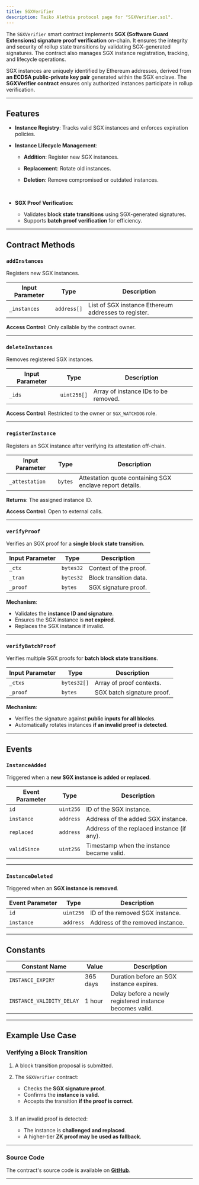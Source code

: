 ```yaml
---
title: SGXVerifier
description: Taiko Alethia protocol page for "SGXVerifier.sol".
---
```


The `SGXVerifier` smart contract implements **SGX (Software Guard Extensions) signature proof verification** on-chain. It ensures the integrity and security of rollup state transitions by validating SGX-generated signatures. The contract also manages SGX instance registration, tracking, and lifecycle operations.

SGX instances are uniquely identified by Ethereum addresses, derived from **an ECDSA public-private key pair** generated within the SGX enclave. The **SGXVerifier contract** ensures only authorized instances participate in rollup verification.

---

## Features

- **Instance Registry**: Tracks valid SGX instances and enforces expiration policies.

- **Instance Lifecycle Management**:

  - **Addition**: Register new SGX instances.
  - **Replacement**: Rotate old instances.
  - **Deletion**: Remove compromised or outdated instances.

    </br>

- **SGX Proof Verification**:

  - Validates **block state transitions** using SGX-generated signatures.
  - Supports **batch proof verification** for efficiency.

---

## Contract Methods

### `addInstances`

Registers new SGX instances.

| Input Parameter | Type        | Description                                          |
| --------------- | ----------- | ---------------------------------------------------- |
| `_instances`    | `address[]` | List of SGX instance Ethereum addresses to register. |

**Access Control**: Only callable by the contract owner.

---

### `deleteInstances`

Removes registered SGX instances.

| Input Parameter | Type        | Description                          |
| --------------- | ----------- | ------------------------------------ |
| `_ids`          | `uint256[]` | Array of instance IDs to be removed. |

**Access Control**: Restricted to the owner or `SGX_WATCHDOG` role.

---

### `registerInstance`

Registers an SGX instance after verifying its attestation off-chain.

| Input Parameter | Type    | Description                                              |
| --------------- | ------- | -------------------------------------------------------- |
| `_attestation`  | `bytes` | Attestation quote containing SGX enclave report details. |

**Returns**: The assigned instance ID.

**Access Control**: Open to external calls.

---

### `verifyProof`

Verifies an SGX proof for a **single block state transition**.

| Input Parameter | Type      | Description            |
| --------------- | --------- | ---------------------- |
| `_ctx`          | `bytes32` | Context of the proof.  |
| `_tran`         | `bytes32` | Block transition data. |
| `_proof`        | `bytes`   | SGX signature proof.   |

**Mechanism**:

- Validates the **instance ID and signature**.
- Ensures the SGX instance is **not expired**.
- Replaces the SGX instance if invalid.

---

### `verifyBatchProof`

Verifies multiple SGX proofs for **batch block state transitions**.

| Input Parameter | Type        | Description                |
| --------------- | ----------- | -------------------------- |
| `_ctxs`         | `bytes32[]` | Array of proof contexts.   |
| `_proof`        | `bytes`     | SGX batch signature proof. |

**Mechanism**:

- Verifies the signature against **public inputs for all blocks**.
- Automatically rotates instances **if an invalid proof is detected**.

---

## Events

### `InstanceAdded`

Triggered when a **new SGX instance is added or replaced**.

| Event Parameter | Type      | Description                                |
| --------------- | --------- | ------------------------------------------ |
| `id`            | `uint256` | ID of the SGX instance.                    |
| `instance`      | `address` | Address of the added SGX instance.         |
| `replaced`      | `address` | Address of the replaced instance (if any). |
| `validSince`    | `uint256` | Timestamp when the instance became valid.  |

---

### `InstanceDeleted`

Triggered when an **SGX instance is removed**.

| Event Parameter | Type      | Description                      |
| --------------- | --------- | -------------------------------- |
| `id`            | `uint256` | ID of the removed SGX instance.  |
| `instance`      | `address` | Address of the removed instance. |

---

## Constants

| Constant Name             | Value    | Description                                             |
| ------------------------- | -------- | ------------------------------------------------------- |
| `INSTANCE_EXPIRY`         | 365 days | Duration before an SGX instance expires.                |
| `INSTANCE_VALIDITY_DELAY` | 1 hour   | Delay before a newly registered instance becomes valid. |

---

## Example Use Case

### Verifying a Block Transition

1. A block transition proposal is submitted.

2. The `SGXVerifier` contract:

   - Checks the **SGX signature proof**.
   - Confirms the **instance is valid**.
   - Accepts the transition **if the proof is correct**.

   </br>

3. If an invalid proof is detected:

   - The instance is **challenged and replaced**.
   - A higher-tier **ZK proof may be used as fallback**.

---

### Source Code

The contract's source code is available on **[GitHub](https://github.com/taikoxyz/taiko-mono/blob/main/packages/protocol/contracts/layer1/verifiers/SgxVerifier.sol)**.

---
